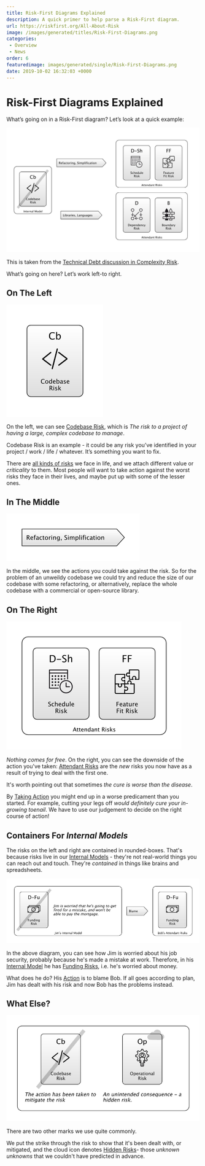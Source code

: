 ```yaml
---
title: Risk-First Diagrams Explained
description: A quick primer to help parse a Risk-First diagram. 
url: https://riskfirst.org/All-About-Risk
image: /images/generated/titles/Risk-First-Diagrams.png
categories: 
 - Overview
 - News
order: 6
featuredimage: images/generated/single/Risk-First-Diagrams.png
date: 2019-10-02 16:32:03 +0000
---
```



# Risk-First Diagrams Explained

What’s going on in a Risk-First diagram?    Let’s look at a quick example:

![Complexity Risk and some mitigations](images/generated/risks/complexity/complexity-risk2.png)

This is taken from the [Technical Debt discussion in Complexity Risk](Complexity-Risk.md#technical-debt).

What’s going on here?  Let’s work left-to right.

## On The Left

![Codebase Risk](images/generated/summary/risk.png)

On the left, we can see [Codebase Risk](Complexity-Risk.md#codebase-risk), which is _The risk to a project of having a large, complex codebase to manage_.

Codebase Risk is an example - it could be any risk you’ve identified in your project / work / life / whatever.  It’s something you want to fix.

There are [all kinds of risks](Risk-Landscape.md) we face in life, and we attach different value or _criticality_ to them.  Most people will want to take action against the worst risks they face in their lives, and maybe put up with some of the lesser ones.

## In The Middle

![Refactoring](images/generated/summary/action.png)

In the middle, we see the actions you could take against the risk.  So for the problem of an unweildy codebase we could try and reduce the size of our codebase with some refactoring, or alternatively,  replace the whole codebase with a commercial or open-source library.  

## On The Right

![Refactoring](images/generated/summary/attendant-risks.png)

_Nothing comes for free_.  On the right, you can see the downside of the action you've taken:  [Attendant Risks](Glossary.md#attendant-risk) are the _new_ risks you now have as a result of trying to deal with the first one.

It's worth pointing out that sometimes _the cure is worse than the disease_.  

By [Taking Action](Glossary.md#taking-action) you might end up in a worse predicament than you started.  For example, cutting your legs off _would definitely cure your in-growing toenail_.  We have to use our judgement to decide on the right course of action!

## Containers For _Internal Models_

The risks on the left and right are contained in rounded-boxes.  That's because risks live in our [Internal Models](Glossary.md#internal-model) - they're not real-world things you can reach out and touch.  They're _contained_ in things like brains and spreadsheets.  

![Blame Game](images/generated/summary/blame.png)

In the above diagram, you can see how Jim is worried about his job security, probably because he's made a mistake at work.  Therefore, in his [Internal Model](Glossary.md#internal-model) he has [Funding Risks](Scarcity-Risk.md#funding-risk), i.e. he's worried about money.

What does he do?  His [Action](Glossary.md#taking-action) is to blame Bob.  If all goes according to plan, Jim has dealt with his risk and now Bob has the problems instead.

## What Else?

![Mitigated and Hidden](images/generated/summary/hidden-mitigated.png)

There are two other marks we use quite commonly.  

We put the strike through the risk to show that it's been dealt with, or mitigated, and the cloud icon denotes [Hidden Risks](Glossary.md#hidden-risk)- those _unknown unknowns_ that we couldn't have predicted in advance.

